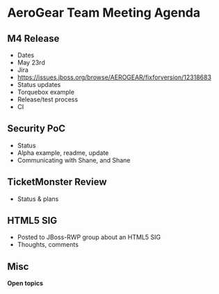 AeroGear Team Meeting Agenda
============================

M4 Release
----------

* Dates
 * May 23rd
* Jira
 * https://issues.jboss.org/browse/AEROGEAR/fixforversion/12318683
* Status updates
 * Torquebox example
 * Release/test process
 * CI
 
Security PoC
------------

* Status
 * Alpha example, readme, update
 * Communicating with Shane, and Shane

TicketMonster Review
--------------------

* Status & plans

HTML5 SIG
---------

* Posted to JBoss-RWP group about an HTML5 SIG
 * Thoughts, comments

Misc
----


__Open topics__